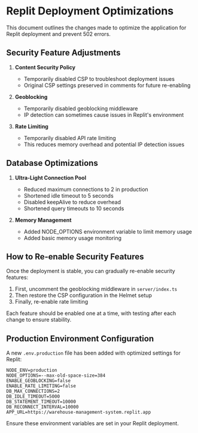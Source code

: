 # Replit Deployment Optimizations

This document outlines the changes made to optimize the application for Replit deployment and prevent 502 errors.

## Security Feature Adjustments

1. **Content Security Policy**
   - Temporarily disabled CSP to troubleshoot deployment issues
   - Original CSP settings preserved in comments for future re-enabling

2. **Geoblocking**
   - Temporarily disabled geoblocking middleware
   - IP detection can sometimes cause issues in Replit's environment

3. **Rate Limiting**
   - Temporarily disabled API rate limiting
   - This reduces memory overhead and potential IP detection issues

## Database Optimizations

1. **Ultra-Light Connection Pool**
   - Reduced maximum connections to 2 in production
   - Shortened idle timeout to 5 seconds
   - Disabled keepAlive to reduce overhead
   - Shortened query timeouts to 10 seconds

2. **Memory Management**
   - Added NODE_OPTIONS environment variable to limit memory usage
   - Added basic memory usage monitoring

## How to Re-enable Security Features

Once the deployment is stable, you can gradually re-enable security features:

1. First, uncomment the geoblocking middleware in `server/index.ts`
2. Then restore the CSP configuration in the Helmet setup
3. Finally, re-enable rate limiting

Each feature should be enabled one at a time, with testing after each change to ensure stability.

## Production Environment Configuration

A new `.env.production` file has been added with optimized settings for Replit:

```
NODE_ENV=production
NODE_OPTIONS=--max-old-space-size=384
ENABLE_GEOBLOCKING=false
ENABLE_RATE_LIMITING=false
DB_MAX_CONNECTIONS=2
DB_IDLE_TIMEOUT=5000
DB_STATEMENT_TIMEOUT=10000
DB_RECONNECT_INTERVAL=10000
APP_URL=https://warehouse-management-system.replit.app
```

Ensure these environment variables are set in your Replit deployment.